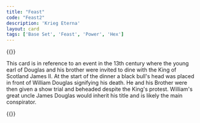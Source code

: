 ```yaml
---
title: "Feast"
code: "Feast2"
description: 'Krieg Eterna'
layout: card
tags: ['Base Set', 'Feast', 'Power', 'Hex']
---
```

{{<card-detail-page title="Feast2" artwork="A Boyar Wedding Feast by Konstantin Makovsky (1883)" >}}
<p>
This card is in reference to an event in the 13th century where the young earl of Douglas and his brother were invited to dine with the King of Scotland James II. At the start of the dinner a black bull's head was placed in front of William Douglas signifying his death. He and his Brother were then given a show trial and beheaded despite the King's protest. William's great uncle James Douglas would inherit his title and is likely the main conspirator.
</p>
{{</card-detail-page>}}